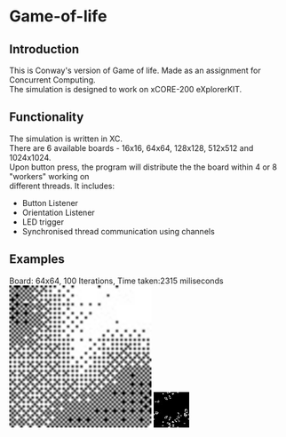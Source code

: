 # Game-of-life

## Introduction
This is Conway's version of Game of life. Made as an assignment for Concurrent Computing.  
The simulation is designed to work on xCORE-200 eXplorerKIT.

## Functionality
The simulation is written in XC.  
There are 6 available boards - 16x16, 64x64, 128x128, 512x512 and 1024x1024.  
Upon button press, the program will distribute the the board within 4 or 8 "workers" working on  
different threads.
It includes:
* Button Listener 
* Orientation Listener
* LED trigger
* Synchronised thread communication using channels

## Examples
Board: 64x64, 100 Iterations, Time taken:2315 miliseconds  
<img src="Images/64x64.png" height="256" width="256"> <img src="Images/64out.png" height="64" width="64">
